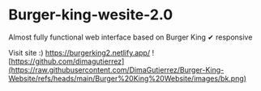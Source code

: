 # Burger-king-wesite-2.0
Almost fully functional web interface based on Burger King ✔ responsive

Visit site :) https://burgerking2.netlify.app/
![https://github.com/dimagutierrez](https://raw.githubusercontent.com/DimaGutierrez/Burger-King-Website/refs/heads/main/Burger%20King%20Website/images/bk.png)


